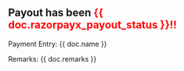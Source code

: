 <h2>Payout has been <span style="color: red">{{ doc.razorpayx_payout_status }}!!</span></h2>

<p>Payment Entry: {{ doc.name }}<br></p>

<p>Remarks: {{ doc.remarks }}</p>
